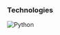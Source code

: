### Technologies
![Python](https://img.shields.io/badge/-Python-3776AB?style=flat&logo=python&logoColor=white)
